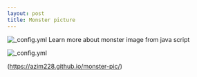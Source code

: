 ```yaml
---
layout: post
title: Monster picture
---
```

![_config.yml](http://www.fourlittlemonsters.com/pink_monster.png)
Learn more about monster image from java script

![_config.yml](http://www.slate.com/content/dam/slate/articles/arts/movies/2013/06/130620_MOV_MonstersUPixar.jpg.CROP.original-original.jpg)

(https://azim228.github.io/monster-pic/)



